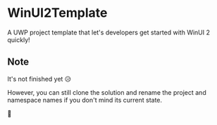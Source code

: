 # WinUI2Template
A UWP project template that let's developers get started with WinUI 2 quickly!

## Note
It's not finished yet 😥

However, you can still clone the solution and rename the project and namespace names if you don't mind its current state.


👋 
